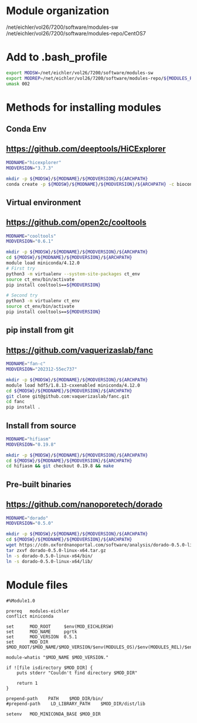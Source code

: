 # Module organization
 /net/eichler/vol26/7200/software/modules-sw
 /net/eichler/vol26/7200/software/modules-repo/CentOS7

# Add to .bash_profile
```bash
export MODSW=/net/eichler/vol26/7200/software/modules-sw
export MODREP=/net/eichler/vol26/7200/software/modules-repo/${MODULES_REL}
umask 002
```

# Methods for installing modules
## Conda Env
## https://github.com/deeptools/HiCExplorer
```bash
MODNAME="hicexplorer"
MODVERSION="3.7.3"

mkdir -p ${MODSW}/${MODNAME}/${MODVERSION}/${ARCHPATH}
conda create -p ${MODSW}/${MODNAME}/${MODVERSION}/${ARCHPATH} -c bioconda -c conda-forge hicexplorer
```


## Virtual environment
## https://github.com/open2c/cooltools
```bash
MODNAME="cooltools"
MODVERSION="0.6.1"

mkdir -p ${MODSW}/${MODNAME}/${MODVERSION}/${ARCHPATH}
cd ${MODSW}/${MODNAME}/${MODVERSION}/${ARCHPATH}
module load miniconda/4.12.0
# First try
python3 -m virtualenv --system-site-packages ct_env
source ct_env/bin/activate
pip install cooltools==${MODVERSION}

# Second try
python3 -m virtualenv ct_env
source ct_env/bin/activate
pip install cooltools==${MODVERSION}
```


## pip install from git
## https://github.com/vaquerizaslab/fanc
```bash
MODNAME="fan-c"
MODVERSION="202312-55ec737"

mkdir -p ${MODSW}/${MODNAME}/${MODVERSION}/${ARCHPATH}
module load hdf5/1.8.13-cxxenabled miniconda/4.12.0
cd ${MODSW}/${MODNAME}/${MODVERSION}/${ARCHPATH}
git clone git@github.com:vaquerizaslab/fanc.git
cd fanc
pip install .
```

## Install from source
```bash
MODNAME="hifiasm"
MODVERSION="0.19.8"

mkdir -p ${MODSW}/${MODNAME}/${MODVERSION}/${ARCHPATH}
cd ${MODSW}/${MODNAME}/${MODVERSION}/${ARCHPATH}
cd hifiasm && git checkout 0.19.8 && make
```


## Pre-built binaries
## https://github.com/nanoporetech/dorado
```bash
MODNAME="dorado"
MODVERSION="0.5.0"

mkdir -p ${MODSW}/${MODNAME}/${MODVERSION}/${ARCHPATH}
cd ${MODSW}/${MODNAME}/${MODVERSION}/${ARCHPATH}
wget https://cdn.oxfordnanoportal.com/software/analysis/dorado-0.5.0-linux-x64.tar.gz
tar zxvf dorado-0.5.0-linux-x64.tar.gz
ln -s dorado-0.5.0-linux-x64/bin/
ln -s dorado-0.5.0-linux-x64/lib/
```


# Module files
```
#%Module1.0

prereq   modules-eichler
conflict miniconda

set      MOD_ROOT     $env(MOD_EICHLERSW)
set      MOD_NAME     pgrtk
set      MOD_VERSION  0.5.1
set      MOD_DIR      $MOD_ROOT/$MOD_NAME/$MOD_VERSION/$env(MODULES_OS)/$env(MODULES_REL)/$env(MODULES_MACH)

module-whatis "$MOD_NAME $MOD_VERSION."

if ![file isdirectory $MOD_DIR] {
    puts stderr "Couldn't find directory $MOD_DIR"
    
    return 1
}

prepend-path    PATH    $MOD_DIR/bin/
#prepend-path    LD_LIBRARY_PATH    $MOD_DIR/dist/lib

setenv   MOD_MINICONDA_BASE $MOD_DIR
```

